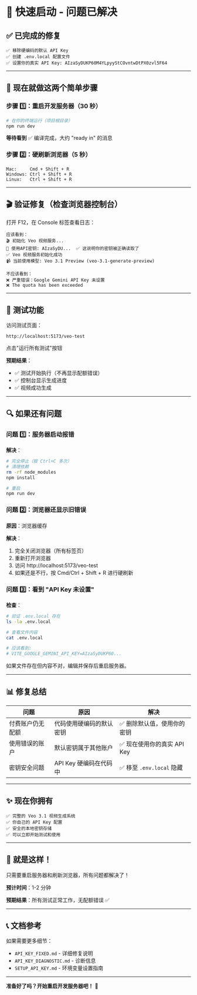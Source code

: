 # 🚀 快速启动 - 问题已解决

## ✅ 已完成的修复

```
✅ 移除硬编码的默认 API Key
✅ 创建 .env.local 配置文件
✅ 设置你的真实 API Key: AIzaSyDUKP60M4YLpyyStCOvntwDtPX0zvl5F64
```

---

## 🎯 现在就做这两个简单步骤

### 步骤 1️⃣：重启开发服务器（30 秒）

```bash
# 在你的终端运行（项目根目录）
npm run dev
```

**等待看到** ✅ 编译完成，大约 "ready in" 的消息

### 步骤 2️⃣：硬刷新浏览器（5 秒）

```
Mac:     Cmd + Shift + R
Windows: Ctrl + Shift + R
Linux:   Ctrl + Shift + R
```

---

## 🎬 验证修复（检查浏览器控制台）

打开 F12，在 Console 标签查看日志：

```
应该看到：
🎬 初始化 Veo 视频服务...
🔑 使用API密钥: AIzaSyDU...  ✅ 这说明你的密钥被正确读取了
✅ Veo 视频服务初始化成功
📹 当前使用模型: Veo 3.1 Preview (veo-3.1-generate-preview)

不应该看到：
❌ 严重错误：Google Gemini API Key 未设置
❌ The quota has been exceeded
```

---

## 🧪 测试功能

访问测试页面：

```
http://localhost:5173/veo-test
```

点击"运行所有测试"按钮

**预期结果**：
- ✅ 测试开始执行（不再显示配额错误）
- ✅ 控制台显示生成进度
- ✅ 视频成功生成

---

## 🔍 如果还有问题

### 问题 1️⃣：服务器启动报错

**解决**：
```bash
# 完全停止（按 Ctrl+C 多次）
# 清理依赖
rm -rf node_modules
npm install

# 重启
npm run dev
```

### 问题 2️⃣：浏览器还显示旧错误

**原因**：浏览器缓存

**解决**：
1. 完全关闭浏览器（所有标签页）
2. 重新打开浏览器
3. 访问 http://localhost:5173/veo-test
4. 如果还是不行，按 Cmd/Ctrl + Shift + R 进行硬刷新

### 问题 3️⃣：看到 "API Key 未设置"

**检查**：
```bash
# 验证 .env.local 存在
ls -la .env.local

# 查看文件内容
cat .env.local

# 应该看到:
# VITE_GOOGLE_GEMINI_API_KEY=AIzaSyDUKP60...
```

如果文件存在但内容不对，编辑并保存后重启服务器。

---

## 📊 修复总结

| 问题 | 原因 | 解决 |
|------|------|------|
| 付费账户仍无配额 | 代码使用硬编码的默认密钥 | ✅ 删除默认值，使用你的密钥 |
| 使用错误的账户 | 默认密钥属于其他账户 | ✅ 现在使用你的真实 API Key |
| 密钥安全问题 | API Key 硬编码在代码中 | ✅ 移至 `.env.local` 隐藏 |

---

## ✨ 现在你拥有

```
✅ 完整的 Veo 3.1 视频生成系统
✅ 你自己的 API Key 配置
✅ 安全的本地密钥存储
✅ 可以立即开始测试和使用
```

---

## 🎉 就是这样！

只需要重启服务器和刷新浏览器，所有问题都解决了！

**预计时间**：1-2 分钟

**预期结果**：所有测试正常工作，无配额错误 ✅

---

## 📞 文档参考

如果需要更多细节：

- `API_KEY_FIXED.md` - 详细修复说明
- `API_KEY_DIAGNOSTIC.md` - 诊断信息
- `SETUP_API_KEY.md` - 环境变量设置指南

---

**准备好了吗？开始重启开发服务器吧！** 🚀
